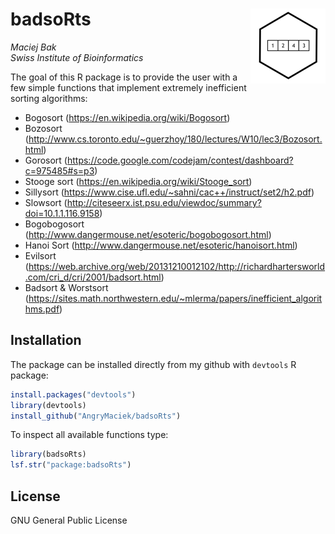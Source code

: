 # badsoRts <img src='man/figures/logo.png' align="right" height="120" />
*Maciej Bak*  
*Swiss Institute of Bioinformatics*

<!-- badges: start -->
<!-- badges: end -->

The goal of this R package is to provide the user with a few simple functions
that implement extremely inefficient sorting algorithms:

* Bogosort (https://en.wikipedia.org/wiki/Bogosort)
* Bozosort (http://www.cs.toronto.edu/~guerzhoy/180/lectures/W10/lec3/Bozosort.html)
* Gorosort (https://code.google.com/codejam/contest/dashboard?c=975485#s=p3)
* Stooge sort (https://en.wikipedia.org/wiki/Stooge_sort)
* Sillysort (https://www.cise.ufl.edu/~sahni/cac++/instruct/set2/h2.pdf)
* Slowsort (http://citeseerx.ist.psu.edu/viewdoc/summary?doi=10.1.1.116.9158)
* Bogobogosort (http://www.dangermouse.net/esoteric/bogobogosort.html)
* Hanoi Sort (http://www.dangermouse.net/esoteric/hanoisort.html)
* Evilsort (https://web.archive.org/web/20131210012102/http://richardhartersworld.com/cri_d/cri/2001/badsort.html)
* Badsort & Worstsort (https://sites.math.northwestern.edu/~mlerma/papers/inefficient_algorithms.pdf)


## Installation

The package can be installed directly from my github with `devtools` R package:

``` r
install.packages("devtools")
library(devtools)
install_github("AngryMaciek/badsoRts")
```

To inspect all available functions type:

``` r
library(badsoRts)
lsf.str("package:badsoRts")
```


## License

GNU General Public License
